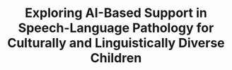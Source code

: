 ---
title: "Exploring AI-Based Support in Speech-Language Pathology for Culturally and Linguistically Diverse Children"
year: 2025
month: 4
authors:
  - Aaleyah Lewis
  - Aayushi Dangol
  - Hyewon Suh
  - Abbie Olszewski
  - James Fogarty
  - Julie A. Kientz
venue: CHI 2025
venue_full: Proceedings of the 2025 CHI Conference on Human Factors in Computing Systems
# slide: 25_chi2_slide.pdf
# pdf: 25_chi2.pdf
# video: "https://www.youtube.com/watch?v=kSkZiEvPxyw"
category:
  - "AI for Healthcare"
  - "Design"
featured: true
image: "25_chi2.png" 
---